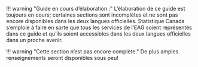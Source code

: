 !!! warning "Guide en cours d’élaboration :"
	L’élaboration de ce guide est toujours en cours; certaines sections sont incomplètes et ne sont pas encore disponibles dans les deux langues officielles.
	Statistique Canada s’emploie à faire en sorte que tous les services de l’EAG soient représentés dans ce guide et qu’ils soient accessibles dans les deux langues officielles dans un proche avenir.
	

!!! warning "Cette section n’est pas encore complète."
	De plus amples renseignements seront disponibles sous peu!